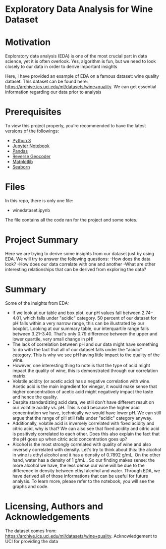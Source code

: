 # Exploratory Data Analysis for Wine Dataset

# Motivation
Exploratory data analysis (EDA) is one of the most crucial part in data science, yet it is often overlook. Yes, algorithm is fun, but we need to look closely to our data in order to derive important insights 

Here, I have provided an example of EDA on a famous dataset: wine quality dataset. This dataset can be found here: https://archive.ics.uci.edu/ml/datasets/wine+quality. We can get essential information regarding our data prior to analysis
# Prerequisites
To view this project properly, you're recommended to have the latest versions of the followings:
* [Python 3](https://www.python.org/downloads/)
* [Jupyter Notebook](https://jupyter.org/index.html)
* [Pandas](https://pandas.pydata.org)
* [Reverse Geocoder](https://github.com/thampiman/reverse-geocoder)
* [Matplotlib](https://matplotlib.org)
* [Seaborn](https://seaborn.pydata.org)

# Files
In this repo, there is only one file:
- winedataset.ipynb

The file contains all the code ran for the project and some notes. 

# Project Summary
Here we are trying to derive some insights from our dataset just by using EDA. We will try to answer the following questions:
-How does the data look?
-How does our data correlate with one and another 
-What are other interesting relationships that can be derived from exploring the data?


# Summary
Some of the insights from EDA:
- If we look at our table and box plot, our pH values fall between 2.74–4.01, which falls under "acidic" category.
50 percent of our dataset for pH falls within a very narrow range, this can be illustrated by our boxplot. Looking at our summary table, our interquartile range falls between 3.21–3.40. That's only 0.79 difference between the upper and lower quartile, very small change in pH! 
- The lack of correlation between pH and our data might have something to do with the fact that all of our dataset falls under the "acidic" category. This is why we see pH having little impact to the quality of the wine. 
- However, one interesting thing to note is that the type of acid might impact the quality of wine, this is demonstrated through our correlation matrix. 
- Volatile acidity (or acetic acid) has a negative correlation with wine. Acetic acid is the main ingredient for vinegar, it would make sense that higher concentration of acetic acid might negatively impact the taste and hence the quality.
- Despite standardizing acid data, we still don't have different result on our volatile acidity vs. pH. This is odd because the higher acid concentration we have, technically we would have lower pH. We can still argue that the range of pH still falls under "acidic" category anyway.
- Additionally, volatile acid is inversely correlated with fixed acidity and citric acid, why is that? We can also see that fixed acidity and citric acid is positively correlated to each other. Does this also explain the fact that the pH goes up when citric acid concentration goes up?
- Alcohol is the most strongly correlated with quality of wine and also inversely correlated with density. Let's try to think about this: the alcohol in wine is ethyl alcohol and it has a density of 0.7892 g/mL. On the other hand, water has a density of 1 g/mL . So our finding makes sense: the more alcohol we have, the less dense our wine will be due to the difference in density between ethyl alcohol and water.
Through EDA, we have derived all of those informations that can be useful for future analysis. To learn more, please refer to the notebook, you will see the graphs and code. 

# Licensing, Authors and  Acknowledgements
The dataset comes from: https://archive.ics.uci.edu/ml/datasets/wine+quality. Acknowledgement to UCI for providing the data

